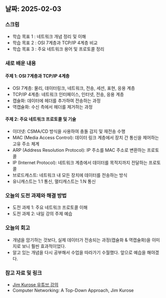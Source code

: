 ## 날짜: 2025-02-03

### 스크럼
- 학습 목표 1 : 네트워크 개념 정리 및 이해
- 학습 목표 2 : OSI 7계층과 TCP/IP 4계층 비교
- 학습 목표 3 : 주요 네트워크 용어 및 프로토콜 정리

### 새로 배운 내용
#### 주제 1: OSI 7계층과 TCP/IP 4계층
- OSI 7계층: 물리, 데이터링크, 네트워크, 전송, 세션, 표현, 응용 계층
- TCP/IP 4계층: 네트워크 인터페이스, 인터넷, 전송, 응용 계층
- 캡슐화: 데이터에 헤더를 추가하여 전송하는 과정
- 역캡슐화: 수신 측에서 헤더를 제거하는 과정

#### 주제 2: 주요 네트워크 프로토콜 및 기술
- 이더넷: CSMA/CD 방식을 사용하여 충돌 감지 및 재전송 수행
- MAC (Media Access Control): 데이터 링크 계층에서 장치 간 통신을 제어하는 고유 주소 체계
- ARP (Address Resolution Protocol): IP 주소를 MAC 주소로 변환하는 프로토콜
- IP (Internet Protocol): 네트워크 계층에서 데이터를 목적지까지 전달하는 프로토콜
- 브로드캐스트: 네트워크 내 모든 장치에 데이터를 전송하는 방식
- 유니캐스트는 1:1 통신, 멀티캐스트는 1:N 통신

### 오늘의 도전 과제와 해결 방법
- 도전 과제 1: 주요 네트워크 프로토콜 이해
- 도전 과제 2: 내일 강의 주제 예습

### 오늘의 회고
- 개념을 암기하는 것보다, 실제 데이터가 전송되는 과정(캡슐화 & 역캡슐화)을 이미지로 보니 훨씬 효과적이었다.
- 알고 있는 개념을 다시 공부해서 수업을 따라가기 수월했다. 앞으로 예습을 해야겠다.

### 참고 자료 및 링크
- [Jim Kurose 유튜브 강의](https://youtube.com/playlist?list=PLm556dMNleHc1MWN5BX9B2XkwkNE2Djiu&si=FJTm7Msxugyd2MOb)
- Computer Networking: A Top-Down Approach, Jim Kurose

